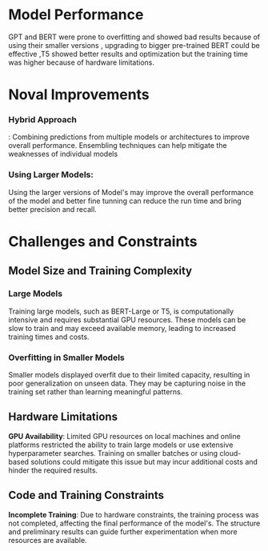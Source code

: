 # Model Performance
GPT and BERT were prone to overfitting and showed bad results because of using their smaller versions , upgrading to bigger pre-trained BERT could be effective ,T5 showed better results and optimization but the training time was higher because of hardware limitations.

# Noval Improvements
### Hybrid Approach
: Combining predictions from multiple models or architectures to improve overall performance. Ensembling techniques can help mitigate the weaknesses of individual models
### Using Larger Models:
Using the larger versions of Model's may improve the overall performance of the model and better fine tunning can reduce the run time and bring better precision and recall.

# Challenges and Constraints

## Model Size and Training Complexity

### Large Models

Training large models, such as BERT-Large or T5, is computationally intensive and requires substantial GPU resources. These models can be slow to train and may exceed available memory, leading to increased training times and costs.

### Overfitting in Smaller Models

Smaller models displayed overfit due to their limited capacity, resulting in poor generalization on unseen data. They may be capturing noise in the training set rather than learning meaningful patterns.

## Hardware Limitations

**GPU Availability**: Limited GPU resources on local machines and online platforms restricted the ability to train large models or use extensive hyperparameter searches. Training on smaller batches or using cloud-based solutions could  mitigate this issue but may incur additional costs and hinder the required results.

## Code and Training Constraints

**Incomplete Training**: Due to hardware constraints, the training process was not  completed, affecting the final performance of the model's. The structure and preliminary results can guide further experimentation when more resources are available.
